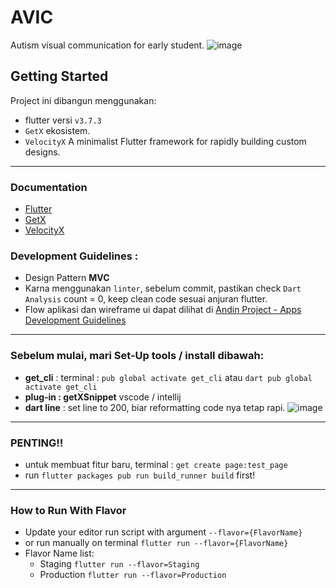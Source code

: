# AVIC

Autism visual communication for early student.
![image](https://github.com/bayuirfan52/andin-project/blob/fix/phone-layout/assets/images/img_splash.png)

## Getting Started

Project ini dibangun menggunakan:
- flutter versi `v3.7.3`
- `GetX` ekosistem.
- `VelocityX` A minimalist Flutter framework for rapidly building custom designs.

---

### Documentation
- [Flutter](https://docs.flutter.dev/)
- [GetX](https://chornthorn.github.io/getx-docs/index)
- [VelocityX](https://velocityx.dev/docs/install)

### Development Guidelines :
- Design Pattern **MVC**
- Karna menggunakan `linter`, sebelum commit, pastikan check `Dart Analysis` count = 0, keep clean code sesuai anjuran flutter.
- Flow aplikasi dan wireframe ui dapat dilihat di [Andin Project - Apps Development Guidelines](https://drive.google.com/file/d/1p60wrGuoBrOqHhQlR6UVq_gjeWzZdVa2/view?usp=sharing)

---

### Sebelum mulai, mari Set-Up tools / install dibawah:

- **get_cli** : terminal : `pub global activate get_cli` atau `dart pub global activate get_cli`
- **plug-in : getXSnippet** vscode / intellij
- **dart line** : set line to 200, biar reformatting code nya tetap rapi. ![image](https://user-images.githubusercontent.com/36602270/142856350-d62bfe1b-7af2-43de-8455-ace88a92078e.png)

---

### PENTING!!
- untuk membuat fitur baru, terminal : `get create page:test_page`
- run `flutter packages pub run build_runner build` first!

---

### How to Run With Flavor
- Update your editor run script with argument `--flavor={FlavorName}`
- or run manually on terminal `flutter run --flavor={FlavorName}`
- Flavor Name list:
    - Staging ```flutter run --flavor=Staging```
    - Production ```flutter run --flavor=Production```
